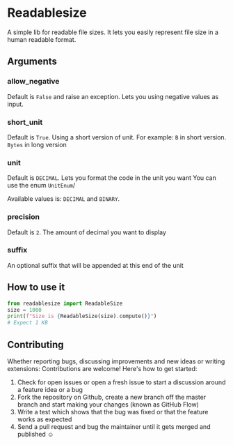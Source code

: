 # Readablesize
A simple lib for readable file sizes.
It lets you easily represent file size in a human readable format.


## Arguments

### allow_negative
Default is `False` and raise an exception. Lets you using negative values as input.

### short_unit

Default is `True`. Using a short version of unit. 
For example: `B` in short version. `Bytes` in long version

### unit

Default is `DECIMAL`. Lets you format the code in the unit you want
You can use the enum `UnitEnum`/

Available values is: `DECIMAL` and `BINARY`.

### precision

Default is `2`. The amount of decimal you want to display

### suffix

An optional suffix that will be appended at this end of the unit


## How to use it
```python
from readablesize import ReadableSize
size = 1000
print(f"Size is {ReadableSize(size).compute()}")
# Expect 1 KB

```

## Contributing

Whether reporting bugs, discussing improvements and new ideas or writing extensions: Contributions are welcome! Here's how to get started:

1. Check for open issues or open a fresh issue to start a discussion around a feature idea or a bug
2. Fork the repository on Github, create a new branch off the master branch and start making your changes (known as GitHub Flow)
3. Write a test which shows that the bug was fixed or that the feature works as expected
4. Send a pull request and bug the maintainer until it gets merged and published ☺

